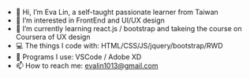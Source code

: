 - 👋 Hi, I’m Eva Lin, a self-taught passionate learner from Taiwan
- 👀 I’m interested in FrontEnd and UI/UX design
- 🌱 I’m currently learning react.js / bootstrap and takeing the course on Coursera of UX design
- :computer: The things I code with: HTML/CSS/JS/jquery/bootstrap/RWD
- :memo: Programs I use: VSCode / Adobe XD
- 📫 How to reach me: evalin1013@gmail.com

<!---
01hana/01hana is a ✨ special ✨ repository because its `README.md` (this file) appears on your GitHub profile.
You can click the Preview link to take a look at your changes.
--->

